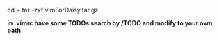 cd ~
tar -zxf vimForDaisy.tar.gz

**in .vimrc have some TODOs search by /TODO and modify to your own path**
